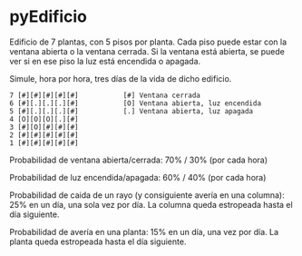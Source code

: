 # pyEdificio
Edificio de 7 plantas, con 5 pisos por planta. Cada piso puede estar con la ventana abierta o la ventana cerrada. Si la ventana está abierta, se puede ver si en ese piso la luz está encendida o apagada.

Simule, hora por hora, tres días de la vida de dicho edificio.

```
7 [#][#][#][#][#]           [#] Ventana cerrada 
6 [#][.][.][.][#]           [O] Ventana abierta, luz encendida 
5 [#][.][.][.][#]           [.] Ventana abierta, luz apagada
4 [O][O][O][.][#]
3 [#][O][#][#][#]
2 [#][#][#][#][#]
1 [#][#][#][#][#]
```
Probabilidad de ventana abierta/cerrada: 70% / 30% (por cada hora)

Probabilidad de luz encendida/apagada: 60% / 40% (por cada hora)

Probabilidad de caida de un rayo (y consiguiente avería en una columna): 25% en un día, una sola vez por día. La columna queda estropeada hasta el día siguiente.

Probabilidad de avería en una planta: 15% en un día, una vez por día. La planta queda estropeada hasta el día siguiente.
